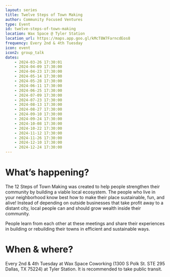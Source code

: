 ```yaml
---
layout: series
title: Twelve Steps of Town Making
author: Community Focused Ventures
type: Event
id: twelve-steps-of-town-making
location: Wax Space @ Tyler Station
location_url: https://maps.app.goo.gl/kMcT8W7FarncdEos8
frequency: Every 2nd & 4th Tuesday
icon: event
icon2: group_talk
dates:
    - 2024-03-26 17:30:01
    - 2024-04-09 17:30:00
    - 2024-04-23 17:30:00
    - 2024-05-14 17:30:00
    - 2024-05-28 17:30:00
    - 2024-06-11 17:30:00
    - 2024-06-25 17:30:00
    - 2024-07-09 17:30:00
    - 2024-07-23 17:30:00
    - 2024-08-13 17:30:00
    - 2024-08-27 17:30:00
    - 2024-09-10 17:30:00
    - 2024-09-24 17:30:00
    - 2024-10-08 17:30:00
    - 2024-10-22 17:30:00
    - 2024-11-12 17:30:00
    - 2024-11-26 17:30:00
    - 2024-12-10 17:30:00
    - 2024-12-24 17:30:00
---
```

# What’s happening?

The 12 Steps of Town Making was created to help people strengthen their community by building a viable local ecosystem. The people who live in your neighborhood know best how to make their place sustainable, fun, and alive! Instead of depending on outside businesses that take profit away to a distant city, local people can and should grow wealth inside their community.

People learn from each other at these meetings and share their experiences in building or rebuilding their towns in efficient and sustainable ways.

# When & where?

Every 2nd & 4th Tuesday at Wax Space Coworking  (1300 S Polk St. STE 295 Dallas, TX 75224) at Tyler Station. It is recommended to take public transit.